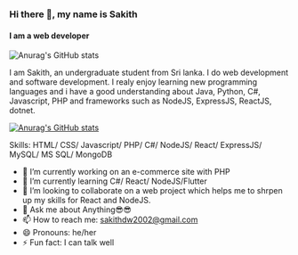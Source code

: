 ### Hi there 👋, my name is Sakith
#### I am a web developer
![Anurag's GitHub stats](https://github-readme-stats.vercel.app/api?username=anuraghazra&hide=contribs,prs)

I am Sakith, an undergraduate student from Sri lanka. I do web development and software development. I realy enjoy learning new programming languages and i have a good understanding about Java, Python, C#, Javascript, PHP and frameworks such as NodeJS, ExpressJS, ReactJS, dotnet.

 [![Anurag's GitHub stats](https://github-readme-stats.vercel.app/api?username=SakithDW)](https://github.com/anuraghazra/github-readme-stats)
 
Skills: HTML/ CSS/ Javascript/ PHP/ C#/ NodeJS/ React/ ExpressJS/ MySQL/ MS SQL/ MongoDB

- 🔭 I’m currently working on an e-commerce site with PHP 
- 🌱 I’m currently learning C#/ React/ NodeJS/Flutter 
- 👯 I’m looking to collaborate on a web project which helps me to shrpen up my skills for React and NodeJS. 
- 💬 Ask me about Anything😎😎 
- 📫 How to reach me: sakithdw2002@gmail.com 
- 😄 Pronouns: he/her 
- ⚡ Fun fact: I can talk well 







